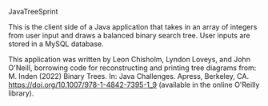 JavaTreeSprint

This is the client side of a Java application that takes in an array of integers from user input and draws a balanced binary
search tree. User inputs are stored in a MySQL database.

This application was written by Leon Chisholm, Lyndon Loveys, and John O'Neill, borrowing code for reconstructing and 
printing tree diagrams from:
M. Inden (2022) Binary Trees. In: Java Challenges. Apress, Berkeley, CA. https://doi.org/10.1007/978-1-4842-7395-1_9
(available in the online O'Reilly library).
